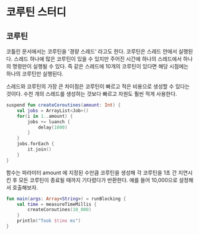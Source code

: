 # 코루틴 스터디
## 코루틴

코틀린 문서에서는 코루틴을 '경량 스레드' 라고도 한다.
코루틴은 스레드 안에서 실행된다. 스레드 하나에 많은 코루틴이 있을 수 있지만 주어진 시간에 하나의 스레드에서 하나의 명령만이 실행될 수 있다.
즉 같은 스레드에 10개의 코루틴이 있다면 해당 시점에는 하나의 코루틴만 실행된다.

스레드와 코루틴의 가장 큰 차이점은 코루틴이 빠르고 적은 비용으로 생성할 수 있다는 것이다.
수천 개의 스레드를 생성하는 것보다 빠르고 자원도 훨씬 적게 사용한다.

~~~kotlin
suspend fun createCoroutines(amount: Int) {
    val jobs = ArrayList<Job>()
    for(i in 1..amount) {
        jobs += luanch {
            delay(1000)
        }
    }
    jobs.forEach {
        it.join()
    }
}
~~~

함수는 파라미터 amount 에 지정된 수만큼 코루틴을 생성해 각 코루틴을 1초 간 지연시킨 후 모든 코루틴이 종료될 때까지 기다렸다가 반환한다.
예를 들어 10,000으로 설정해서 호출해보자.

~~~kotlin
fun main(args: Array<String>) = runBlocking {
    val time = measureTimeMillis {
        createCoroutines(10_000)
    }
    println("Took $time ms")
}
~~~
